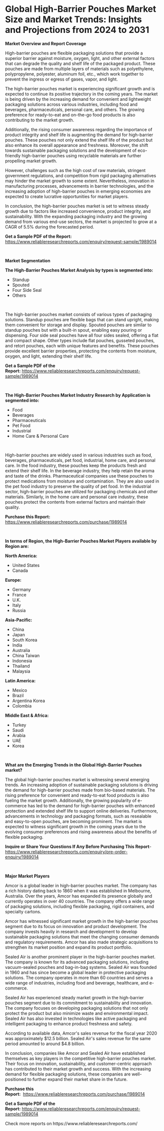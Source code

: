 <p><h1>Global High-Barrier Pouches Market Size and Market Trends: Insights and Projections from 2024 to 2031</h1></p><p><strong>Market Overview and Report Coverage</strong></p>
<p><p>High-barrier pouches are flexible packaging solutions that provide a superior barrier against moisture, oxygen, light, and other external factors that can degrade the quality and shelf life of the packaged product. These pouches are made from multiple layers of materials such as polyethylene, polypropylene, polyester, aluminum foil, etc., which work together to prevent the ingress or egress of gases, vapor, and light.</p><p>The high-barrier pouches market is experiencing significant growth and is expected to continue its positive trajectory in the coming years. The market is being driven by the increasing demand for convenient and lightweight packaging solutions across various industries, including food and beverages, pharmaceuticals, personal care, and others. The growing preference for ready-to-eat and on-the-go food products is also contributing to the market growth.</p><p>Additionally, the rising consumer awareness regarding the importance of product integrity and shelf life is augmenting the demand for high-barrier pouches. These pouches not only extend the shelf life of the product but also enhance its overall appearance and freshness. Moreover, the shift towards sustainable packaging solutions and the development of eco-friendly high-barrier pouches using recyclable materials are further propelling market growth.</p><p>However, challenges such as the high cost of raw materials, stringent government regulations, and competition from rigid packaging alternatives may hinder the market growth to some extent. Nevertheless, innovation in manufacturing processes, advancements in barrier technologies, and the increasing adoption of high-barrier pouches in emerging economies are expected to create lucrative opportunities for market players.</p><p>In conclusion, the high-barrier pouches market is set to witness steady growth due to factors like increased convenience, product integrity, and sustainability. With the expanding packaging industry and the growing demand from various end-use sectors, the market is projected to grow at a CAGR of 5.5% during the forecasted period.</p></p>
<p><strong>Get a Sample PDF of the Report:</strong> <a href="https://www.reliableresearchreports.com/enquiry/request-sample/1989014">https://www.reliableresearchreports.com/enquiry/request-sample/1989014</a></p>
<p>&nbsp;</p>
<p><strong>Market Segmentation</strong></p>
<p><strong>The High-Barrier Pouches Market Analysis by types is segmented into:</strong></p>
<p><ul><li>Standup</li><li>Spouted</li><li>Four Side Seal</li><li>Others</li></ul></p>
<p>&nbsp;</p>
<p><p>The high-barrier pouches market consists of various types of packaging solutions. Standup pouches are flexible bags that can stand upright, making them convenient for storage and display. Spouted pouches are similar to standup pouches but with a built-in spout, enabling easy pouring or dispensing. Four side seal pouches have all four sides sealed, offering a flat and compact shape. Other types include flat pouches, gusseted pouches, and retort pouches, each with unique features and benefits. These pouches provide excellent barrier properties, protecting the contents from moisture, oxygen, and light, extending their shelf life.</p></p>
<p><strong>Get a Sample PDF of the Report:</strong>&nbsp;<a href="https://www.reliableresearchreports.com/enquiry/request-sample/1989014">https://www.reliableresearchreports.com/enquiry/request-sample/1989014</a></p>
<p>&nbsp;</p>
<p><strong>The High-Barrier Pouches Market Industry Research by Application is segmented into:</strong></p>
<p><ul><li>Food</li><li>Beverages</li><li>Pharmaceuticals</li><li>Pet Food</li><li>Industrial</li><li>Home Care & Personal Care</li></ul></p>
<p>&nbsp;</p>
<p><p>High-barrier pouches are widely used in various industries such as food, beverages, pharmaceuticals, pet food, industrial, home care, and personal care. In the food industry, these pouches keep the products fresh and extend their shelf life. In the beverage industry, they help retain the aroma and taste of the drinks. Pharmaceutical companies use these pouches to protect medications from moisture and contamination. They are also used in the pet food industry to preserve the quality of pet food. In the industrial sector, high-barrier pouches are utilized for packaging chemicals and other materials. Similarly, in the home care and personal care industry, these pouches protect the contents from external factors and maintain their quality.</p></p>
<p><strong>Purchase this Report:</strong>&nbsp; <a href="https://www.reliableresearchreports.com/purchase/1989014">https://www.reliableresearchreports.com/purchase/1989014</a></p>
<p>&nbsp;</p>
<p><strong>In terms of Region, the High-Barrier Pouches Market Players available by Region are:</strong></p>
<p>
    <p> <strong> North America: </strong>
        <ul>
            <li>United States</li>
            <li>Canada</li>
        </ul>
        </p> 
    <p> <strong> Europe: </strong>
        <ul>
            <li>Germany</li>
            <li>France</li>
            <li>U.K.</li>
            <li>Italy</li>
            <li>Russia</li>
        </ul>
        </p> 
    <p> <strong> Asia-Pacific: </strong>
        <ul>
            <li>China</li>
            <li>Japan</li>
            <li>South Korea</li>
            <li>India</li>
            <li>Australia</li>
            <li>China Taiwan</li>
            <li>Indonesia</li>
            <li>Thailand</li>
            <li>Malaysia</li>
        </ul>
        </p> 
    <p> <strong> Latin America: </strong>
        <ul>
            <li>Mexico</li>
            <li>Brazil</li>
            <li>Argentina Korea</li>
            <li>Colombia</li>
        </ul>
        </p> 
    <p> <strong> Middle East & Africa: </strong>
        <ul>
            <li>Turkey</li>
            <li>Saudi</li>
            <li>Arabia</li>
            <li>UAE</li>
            <li>Korea</li>
        </ul>
    </p>
    </p>
<p>&nbsp;</p>
<p><strong>What are the Emerging Trends in the Global High-Barrier Pouches market?</strong></p>
<p><p>The global high-barrier pouches market is witnessing several emerging trends. An increasing adoption of sustainable packaging solutions is driving the demand for high-barrier pouches made from bio-based materials. The rising preference for convenient and ready-to-eat food products is also fueling the market growth. Additionally, the growing popularity of e-commerce has led to the demand for high-barrier pouches with enhanced protection and extended shelf life to support online deliveries. Furthermore, advancements in technology and packaging formats, such as resealable and easy-to-open pouches, are becoming prominent. The market is expected to witness significant growth in the coming years due to the evolving consumer preferences and rising awareness about the benefits of flexible packaging.</p></p>
<p><strong>Inquire or Share Your Questions If Any Before Purchasing This Report</strong>- <a href="https://www.reliableresearchreports.com/enquiry/pre-order-enquiry/1989014">https://www.reliableresearchreports.com/enquiry/pre-order-enquiry/1989014</a></p>
<p>&nbsp;</p>
<p><strong>Major Market Players</strong></p>
<p><p>Amcor is a global leader in high-barrier pouches market. The company has a rich history dating back to 1860 when it was established in Melbourne, Australia. Over the years, Amcor has expanded its presence globally and currently operates in over 40 countries. The company offers a wide range of packaging solutions, including flexible packaging, rigid containers, and specialty cartons.</p><p>Amcor has witnessed significant market growth in the high-barrier pouches segment due to its focus on innovation and product development. The company invests heavily in research and development to develop sustainable packaging solutions that meet the changing consumer demands and regulatory requirements. Amcor has also made strategic acquisitions to strengthen its market position and expand its product portfolio.</p><p>Sealed Air is another prominent player in the high-barrier pouches market. The company is known for its advanced packaging solutions, including vacuum-sealed pouches and bag-in-bag systems. Sealed Air was founded in 1960 and has since become a global leader in protective packaging solutions. The company operates in more than 60 countries and serves a wide range of industries, including food and beverage, healthcare, and e-commerce.</p><p>Sealed Air has experienced steady market growth in the high-barrier pouches segment due to its commitment to sustainability and innovation. The company focuses on developing packaging solutions that not only protect the product but also minimize waste and environmental impact. Sealed Air has also invested in technologies like active packaging and intelligent packaging to enhance product freshness and safety.</p><p>According to available data, Amcor's sales revenue for the fiscal year 2020 was approximately $12.5 billion. Sealed Air's sales revenue for the same period amounted to around $4.8 billion.</p><p>In conclusion, companies like Amcor and Sealed Air have established themselves as key players in the competitive high-barrier pouches market. Their focus on innovation, sustainability, and customer-centric approach has contributed to their market growth and success. With the increasing demand for flexible packaging solutions, these companies are well-positioned to further expand their market share in the future.</p></p>
<p><strong>Purchase this Report:</strong>&nbsp;&nbsp;<a href="https://www.reliableresearchreports.com/purchase/1989014">https://www.reliableresearchreports.com/purchase/1989014</a></p>
<p></p>
<p><strong>Get a Sample PDF of the Report:</strong>&nbsp;<a href="https://www.reliableresearchreports.com/enquiry/request-sample/1989014">https://www.reliableresearchreports.com/enquiry/request-sample/1989014</a></p>
<p>Check more reports on https://www.reliableresearchreports.com/</p>